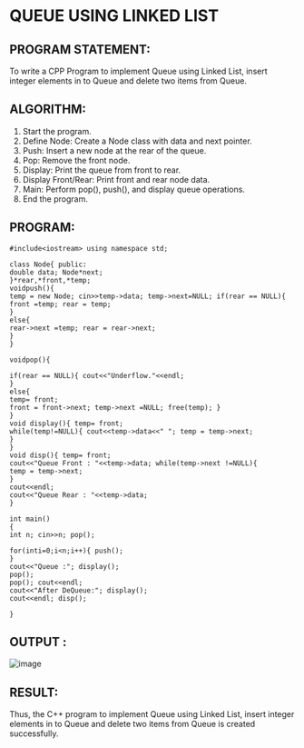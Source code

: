 # QUEUE USING LINKED LIST

## PROGRAM STATEMENT:

To write a CPP Program to implement Queue using Linked List, insert integer elements in to Queue and delete two items from Queue.

## ALGORITHM:  

1.	Start the program.
2.	Define Node: Create a Node class with data and next pointer.
3.	Push: Insert a new node at the rear of the queue.
4.	Pop: Remove the front node.
5.	Display: Print the queue from front to rear.
6.	Display Front/Rear: Print front and rear node data.
7.	Main: Perform pop(), push(), and display queue operations.
8.	End the program.

## PROGRAM:
```
#include<iostream> using namespace std;

class Node{ public:
double data; Node*next;
}*rear,*front,*temp;
voidpush(){
temp = new Node; cin>>temp->data; temp->next=NULL; if(rear == NULL){
front =temp; rear = temp;
}
else{
rear->next =temp; rear = rear->next;
}
}

voidpop(){
 
if(rear == NULL){ cout<<"Underflow."<<endl;
}
else{
temp= front;
front = front->next; temp->next =NULL; free(temp); }
}
void display(){ temp= front;
while(temp!=NULL){ cout<<temp->data<<" "; temp = temp->next;
}
}
void disp(){ temp= front;
cout<<"Queue Front : "<<temp->data; while(temp->next !=NULL){
temp = temp->next;
}
cout<<endl;
cout<<"Queue Rear : "<<temp->data;
}

int main()
{
int n; cin>>n; pop();

for(inti=0;i<n;i++){ push();
}
cout<<"Queue :"; display();
pop();
pop(); cout<<endl;
cout<<"After DeQueue:"; display();
cout<<endl; disp();
 
}
```
## OUTPUT :
![image](https://github.com/user-attachments/assets/a88f12eb-aeaa-4f07-9997-34fad4eafb78)

## RESULT:

Thus, the C++ program to implement Queue using Linked List, insert integer elements in to Queue and delete two items from Queue is created successfully.

